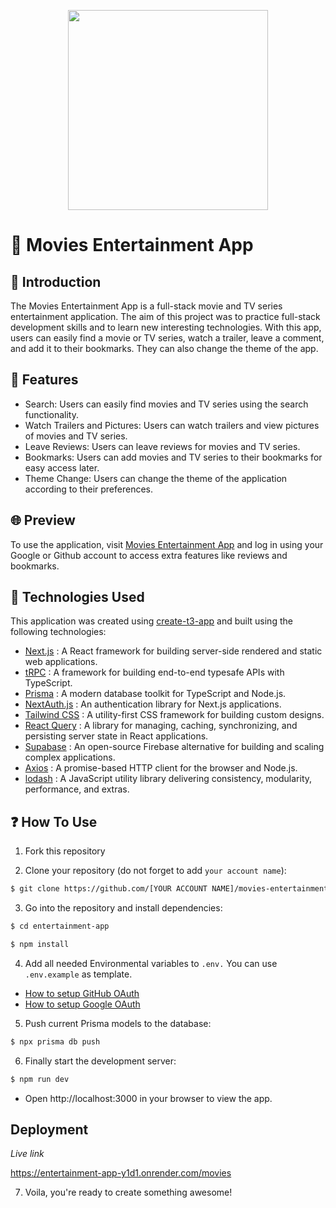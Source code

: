 <p align="center">
  <img width="320" src="./public/readme-logo.svg">
</p>

# 🍿 Movies Entertainment App

## 🙌 Introduction

The Movies Entertainment App is a full-stack movie and TV series entertainment application. The aim of this project was to practice full-stack development skills and to learn new interesting technologies. With this app, users can easily find a movie or TV series, watch a trailer, leave a comment, and add it to their bookmarks. They can also change the theme of the app.

## 👀 Features

- Search: Users can easily find movies and TV series using the search functionality.
- Watch Trailers and Pictures: Users can watch trailers and view pictures of movies and TV series.
- Leave Reviews: Users can leave reviews for movies and TV series.
- Bookmarks: Users can add movies and TV series to their bookmarks for easy access later.
- Theme Change: Users can change the theme of the application according to their preferences.

## 🌐 Preview

To use the application, visit [Movies Entertainment App](https://movies-entertainment-app-three-triump.netlify.app/) and log in using your Google or Github account to access extra features like reviews and bookmarks.

## 🚀 Technologies Used

This application was created using [create-t3-app](https://github.com/t3-oss/create-t3-app) and built using the following technologies:

- [Next.js](https://nextjs.org/) : A React framework for building server-side rendered and static web applications.
- [tRPC](https://trpc.io/) : A framework for building end-to-end typesafe APIs with TypeScript.
- [Prisma](https://www.prisma.io/) : A modern database toolkit for TypeScript and Node.js.
- [NextAuth.js](https://next-auth.js.org/) : An authentication library for Next.js applications.
- [Tailwind CSS](https://tailwindcss.com/) : A utility-first CSS framework for building custom designs.
- [React Query](https://tanstack.com/query/latest) : A library for managing, caching, synchronizing, and persisting server state in React applications.
- [Supabase](https://supabase.com/) : An open-source Firebase alternative for building and scaling complex applications.
- [Axios](https://axios-http.com/) : A promise-based HTTP client for the browser and Node.js.
- [lodash](https://lodash.com/) : A JavaScript utility library delivering consistency, modularity, performance, and extras.

## ❓ How To Use
1. Fork this repository

2. Clone your repository (do not forget to add `your account name`):
```bash
$ git clone https://github.com/[YOUR ACCOUNT NAME]/movies-entertainment-app.git
```

3. Go into the repository and install dependencies:
```bash
$ cd entertainment-app

$ npm install
```

4. Add all needed Environmental variables to `.env.` You can use `.env.example` as template.
  
  - [How to setup GitHub OAuth](https://docs.github.com/en/apps/oauth-apps/building-oauth-apps/creating-an-oauth-app)
  - [How to setup Google OAuth](https://support.google.com/cloud/answer/6158849?hl=en)

5. Push current Prisma models to the database:
```bash
$ npx prisma db push
```

6. Finally start the development server:
```bash
$ npm run dev
```
- Open http://localhost:3000 in your browser to view the app.
  
## Deployment

*_Live link_* <br/>

https://entertainment-app-y1d1.onrender.com/movies

7. Voila, you're ready to create something awesome!




